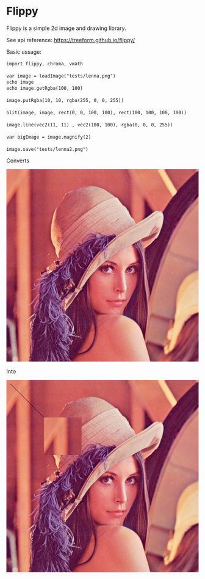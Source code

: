 # Flippy

Flippy is a simple 2d image and drawing library.

See api reference: https://treeform.github.io/flippy/

Basic ussage:

```lang=nim
import flippy, chroma, vmath

var image = loadImage("tests/lenna.png")
echo image
echo image.getRgba(100, 100)

image.putRgba(10, 10, rgba(255, 0, 0, 255))

blit(image, image, rect(0, 0, 100, 100), rect(100, 100, 100, 100))

image.line(vec2(11, 11) , vec2(100, 100), rgba(0, 0, 0, 255))

var bigImage = image.magnify(2)

image.save("tests/lenna2.png")
```

Converts

![Alt text](tests/lenna.png?raw=true "Title")

Into

![Alt text](tests/lenna2.png?raw=true "Title")

